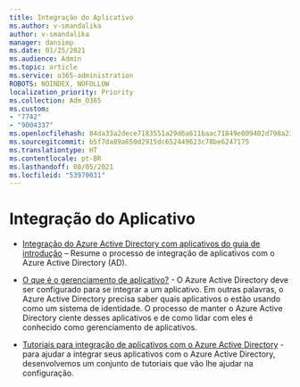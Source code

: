 ```yaml
---
title: Integração do Aplicativo
ms.author: v-smandalika
author: v-smandalika
manager: dansimp
ms.date: 01/25/2021
ms.audience: Admin
ms.topic: article
ms.service: o365-administration
ROBOTS: NOINDEX, NOFOLLOW
localization_priority: Priority
ms.collection: Adm_O365
ms.custom:
- "7742"
- "9004337"
ms.openlocfilehash: 84da33a2dece7183551a29d6a611baac71849e009402d798a231d570d1521033
ms.sourcegitcommit: b5f7da89a650d2915dc652449623c78be6247175
ms.translationtype: HT
ms.contentlocale: pt-BR
ms.lasthandoff: 08/05/2021
ms.locfileid: "53970031"
---
```

# <a name="application--integration"></a>Integração do Aplicativo

- [Integração do Azure Active Directory com aplicativos do guia de introdução](https://docs.microsoft.com/azure/active-directory/manage-apps/plan-an-application-integration)  – Resume o processo de integração de aplicativos com o Azure Active Directory (AD).

- [O que é o gerenciamento de aplicativo?](https://docs.microsoft.com/azure/active-directory/manage-apps/what-is-application-management)  - O Azure Active Directory deve ser configurado para se integrar a um aplicativo. Em outras palavras, o Azure Active Directory precisa saber quais aplicativos o estão usando como um sistema de identidade. O processo de manter o Azure Active Directory ciente desses aplicativos e de como lidar com eles é conhecido como gerenciamento de aplicativos.

- [Tutoriais para integração de aplicativos com o Azure Active Directory](https://docs.microsoft.com/azure/active-directory/saas-apps/tutorial-list)  - para ajudar a integrar seus aplicativos com o Azure Active Directory, desenvolvemos um conjunto de tutoriais que vão lhe ajudar na configuração.

